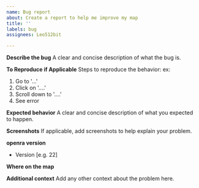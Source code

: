 ```yaml
---
name: Bug report
about: Create a report to help me improve my map
title: ''
labels: bug
assignees: Leo512bit

---
```


**Describe the bug**
A clear and concise description of what the bug is.

**To Reproduce if Applicable**
Steps to reproduce the behavior: ex:
1. Go to '...'
2. Click on '....'
3. Scroll down to '....'
4. See error

**Expected behavior**
A clear and concise description of what you expected to happen.

**Screenshots**
If applicable, add screenshots to help explain your problem.

**openra version**
 - Version [e.g. 22]

**Where on the map**

**Additional context**
Add any other context about the problem here.
